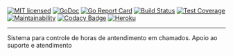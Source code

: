 [![MIT licensed](https://img.shields.io/badge/license-MIT-blue.svg)](LICENSE)
[![GoDoc][godoc]][godoc-link]
[![Go Report Card](https://goreportcard.com/badge/github.com/gabrielbo1/kronos)](https://goreportcard.com/report/github.com/gabrielbo1/kronos)
[![Build Status](https://travis-ci.org/gabrielbo1/kronos.svg?branch=master)](https://travis-ci.org/gabrielbo1/kronos)
[![Test Coverage](https://api.codeclimate.com/v1/badges/6fbf27a29a3a69b94dec/test_coverage)](https://codeclimate.com/github/gabrielbo1/kronos/test_coverage)
[![Maintainability](https://api.codeclimate.com/v1/badges/6fbf27a29a3a69b94dec/maintainability)](https://codeclimate.com/github/gabrielbo1/kronos/maintainability)
[![Codacy Badge](https://api.codacy.com/project/badge/Grade/0fffe8e106e243528bc37d14d52117bf)](https://www.codacy.com/manual/gabrielbo1/kronos?utm_source=github.com&amp;utm_medium=referral&amp;utm_content=gabrielbo1/kronos&amp;utm_campaign=Badge_Grade)
[![Heroku](https://heroku-badge.herokuapp.com/?app=kronosapp&style=flat)](https://heroku-badge.herokuapp.com/projects.html)

[godoc]: https://godoc.org/github.com/xo/dburl?status.svg (GoDoc)
[godoc-link]: https://godoc.org/github.com/gabrielbo1/kronos
****
Sistema para controle de horas de antendimento em chamados. Apoio ao suporte e atendimento
